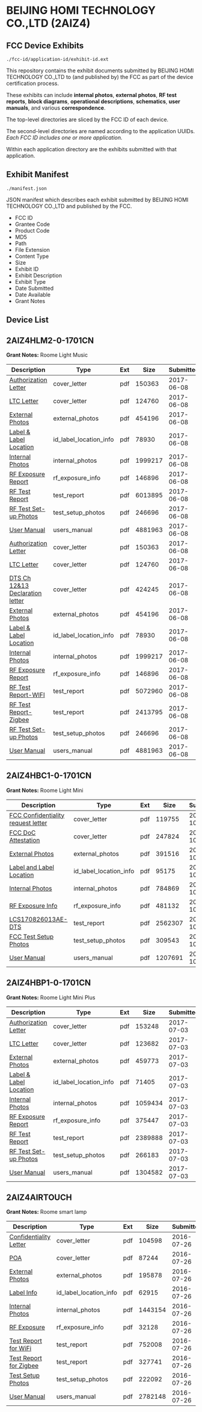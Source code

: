 # BEIJING HOMI TECHNOLOGY CO.,LTD (2AIZ4)
## FCC Device Exhibits

```
./fcc-id/application-id/exhibit-id.ext
```

This repository contains the exhibit documents submitted by BEIJING HOMI TECHNOLOGY CO.,LTD to (and published by) the FCC as part of the device certification process.

These exhibits can include **internal photos**, **external photos**, **RF test reports**, **block diagrams**, **operational descriptions**, **schematics**, **user manuals**, and various **correspondence**.

The top-level directories are sliced by the FCC ID of each device.

The second-level directories are named according to the application UUIDs. *Each FCC ID includes one or more application.*

Within each application directory are the exhibits submitted with that application. 

## Exhibit Manifest

```
./manifest.json
```

JSON manifest which describes each exhibit submitted by BEIJING HOMI TECHNOLOGY CO.,LTD and published by the FCC.

- FCC ID
- Grantee Code
- Product Code
- MD5
- Path
- File Extension
- Content Type
- Size
- Exhibit ID
- Exhibit Description
- Exhibit Type
- Date Submitted
- Date Available
- Grant Notes

## Device List
## 2AIZ4HLM2-0-1701CN
**Grant Notes:** Roome Light Music

| Description | Type | Ext | Size | Submitted | Available |
| ----------- | ---- | --- | ---- | --------- | --------- |
| [Authorization Letter](2AIZ4HLM2-0-1701CN/b65be254222c35c881c57fec01d65516/3417843.pdf) | cover_letter | pdf | 150363 | 2017-06-08 | 2017-06-08 |
| [LTC Letter](2AIZ4HLM2-0-1701CN/b65be254222c35c881c57fec01d65516/3417844.pdf) | cover_letter | pdf | 124760 | 2017-06-08 | 2017-06-08 |
| [External Photos](2AIZ4HLM2-0-1701CN/b65be254222c35c881c57fec01d65516/3417845.pdf) | external_photos | pdf | 454196 | 2017-06-08 | 2017-06-08 |
| [Label & Label Location](2AIZ4HLM2-0-1701CN/b65be254222c35c881c57fec01d65516/3417846.pdf) | id_label_location_info | pdf | 78930 | 2017-06-08 | 2017-06-08 |
| [Internal Photos](2AIZ4HLM2-0-1701CN/b65be254222c35c881c57fec01d65516/3417847.pdf) | internal_photos | pdf | 1999217 | 2017-06-08 | 2017-06-08 |
| [RF Exposure Report](2AIZ4HLM2-0-1701CN/b65be254222c35c881c57fec01d65516/3417849.pdf) | rf_exposure_info | pdf | 146896 | 2017-06-08 | 2017-06-08 |
| [RF Test Report](2AIZ4HLM2-0-1701CN/b65be254222c35c881c57fec01d65516/3417851.pdf) | test_report | pdf | 6013895 | 2017-06-08 | 2017-06-08 |
| [RF Test Set-up Photos](2AIZ4HLM2-0-1701CN/b65be254222c35c881c57fec01d65516/3417852.pdf) | test_setup_photos | pdf | 246696 | 2017-06-08 | 2017-06-08 |
| [User Manual](2AIZ4HLM2-0-1701CN/b65be254222c35c881c57fec01d65516/3417853.pdf) | users_manual | pdf | 4881963 | 2017-06-08 | 2017-06-08 |
| [Authorization Letter](2AIZ4HLM2-0-1701CN/88dd5aa6f3ab98a7efc2f7a16ae4fefb/3417843.pdf) | cover_letter | pdf | 150363 | 2017-06-08 | 2017-06-08 |
| [LTC Letter](2AIZ4HLM2-0-1701CN/88dd5aa6f3ab98a7efc2f7a16ae4fefb/3417844.pdf) | cover_letter | pdf | 124760 | 2017-06-08 | 2017-06-08 |
| [DTS Ch 12&13 Declaration letter](2AIZ4HLM2-0-1701CN/88dd5aa6f3ab98a7efc2f7a16ae4fefb/3417857.pdf) | cover_letter | pdf | 424245 | 2017-06-08 | 2017-06-08 |
| [External Photos](2AIZ4HLM2-0-1701CN/88dd5aa6f3ab98a7efc2f7a16ae4fefb/3417845.pdf) | external_photos | pdf | 454196 | 2017-06-08 | 2017-06-08 |
| [Label & Label Location](2AIZ4HLM2-0-1701CN/88dd5aa6f3ab98a7efc2f7a16ae4fefb/3417846.pdf) | id_label_location_info | pdf | 78930 | 2017-06-08 | 2017-06-08 |
| [Internal Photos](2AIZ4HLM2-0-1701CN/88dd5aa6f3ab98a7efc2f7a16ae4fefb/3417847.pdf) | internal_photos | pdf | 1999217 | 2017-06-08 | 2017-06-08 |
| [RF Exposure Report](2AIZ4HLM2-0-1701CN/88dd5aa6f3ab98a7efc2f7a16ae4fefb/3417849.pdf) | rf_exposure_info | pdf | 146896 | 2017-06-08 | 2017-06-08 |
| [RF Test Report-WIFI](2AIZ4HLM2-0-1701CN/88dd5aa6f3ab98a7efc2f7a16ae4fefb/3417865.pdf) | test_report | pdf | 5072960 | 2017-06-08 | 2017-06-08 |
| [RF Test Report-Zigbee](2AIZ4HLM2-0-1701CN/88dd5aa6f3ab98a7efc2f7a16ae4fefb/3417866.pdf) | test_report | pdf | 2413795 | 2017-06-08 | 2017-06-08 |
| [RF Test Set-up Photos](2AIZ4HLM2-0-1701CN/88dd5aa6f3ab98a7efc2f7a16ae4fefb/3417852.pdf) | test_setup_photos | pdf | 246696 | 2017-06-08 | 2017-06-08 |
| [User Manual](2AIZ4HLM2-0-1701CN/88dd5aa6f3ab98a7efc2f7a16ae4fefb/3417853.pdf) | users_manual | pdf | 4881963 | 2017-06-08 | 2017-06-08 |
## 2AIZ4HBC1-0-1701CN
**Grant Notes:** Roome Light Mini

| Description | Type | Ext | Size | Submitted | Available |
| ----------- | ---- | --- | ---- | --------- | --------- |
| [FCC Confidentiality request letter](2AIZ4HBC1-0-1701CN/0d7416f90cf829cfd12d76f5439f3b23/3596367.pdf) | cover_letter | pdf | 119755 | 2017-10-10 | 2017-10-10 |
| [FCC DoC Attestation](2AIZ4HBC1-0-1701CN/0d7416f90cf829cfd12d76f5439f3b23/3596368.pdf) | cover_letter | pdf | 247824 | 2017-10-10 | 2017-10-10 |
| [External Photos](2AIZ4HBC1-0-1701CN/0d7416f90cf829cfd12d76f5439f3b23/3596366.pdf) | external_photos | pdf | 391516 | 2017-10-10 | 2017-10-10 |
| [Label and Label Location](2AIZ4HBC1-0-1701CN/0d7416f90cf829cfd12d76f5439f3b23/3596371.pdf) | id_label_location_info | pdf | 95175 | 2017-10-10 | 2017-10-10 |
| [Internal Photos](2AIZ4HBC1-0-1701CN/0d7416f90cf829cfd12d76f5439f3b23/3596370.pdf) | internal_photos | pdf | 784869 | 2017-10-10 | 2017-10-10 |
| [RF Exposure Info](2AIZ4HBC1-0-1701CN/0d7416f90cf829cfd12d76f5439f3b23/3596374.pdf) | rf_exposure_info | pdf | 481132 | 2017-10-10 | 2017-10-10 |
| [LCS170826013AE-DTS](2AIZ4HBC1-0-1701CN/0d7416f90cf829cfd12d76f5439f3b23/3596372.pdf) | test_report | pdf | 2562307 | 2017-10-10 | 2017-10-10 |
| [FCC Test Setup Photos](2AIZ4HBC1-0-1701CN/0d7416f90cf829cfd12d76f5439f3b23/3596369.pdf) | test_setup_photos | pdf | 309543 | 2017-10-10 | 2017-10-10 |
| [User Manual](2AIZ4HBC1-0-1701CN/0d7416f90cf829cfd12d76f5439f3b23/3596376.pdf) | users_manual | pdf | 1207691 | 2017-10-10 | 2017-10-10 |
## 2AIZ4HBP1-0-1701CN
**Grant Notes:** Roome Light Mini Plus

| Description | Type | Ext | Size | Submitted | Available |
| ----------- | ---- | --- | ---- | --------- | --------- |
| [Authorization Letter](2AIZ4HBP1-0-1701CN/162d6b265a0472bd75ba31f18475c929/3447988.pdf) | cover_letter | pdf | 153248 | 2017-07-03 | 2017-07-03 |
| [LTC Letter](2AIZ4HBP1-0-1701CN/162d6b265a0472bd75ba31f18475c929/3447989.pdf) | cover_letter | pdf | 123682 | 2017-07-03 | 2017-07-03 |
| [External Photos](2AIZ4HBP1-0-1701CN/162d6b265a0472bd75ba31f18475c929/3447990.pdf) | external_photos | pdf | 459773 | 2017-07-03 | 2017-07-03 |
| [Label & Label Location](2AIZ4HBP1-0-1701CN/162d6b265a0472bd75ba31f18475c929/3447991.pdf) | id_label_location_info | pdf | 71405 | 2017-07-03 | 2017-07-03 |
| [Internal Photos](2AIZ4HBP1-0-1701CN/162d6b265a0472bd75ba31f18475c929/3447992.pdf) | internal_photos | pdf | 1059434 | 2017-07-03 | 2017-07-03 |
| [RF Exposure Report](2AIZ4HBP1-0-1701CN/162d6b265a0472bd75ba31f18475c929/3447994.pdf) | rf_exposure_info | pdf | 375447 | 2017-07-03 | 2017-07-03 |
| [RF Test Report](2AIZ4HBP1-0-1701CN/162d6b265a0472bd75ba31f18475c929/3447996.pdf) | test_report | pdf | 2389888 | 2017-07-03 | 2017-07-03 |
| [RF Test Set-up Photos](2AIZ4HBP1-0-1701CN/162d6b265a0472bd75ba31f18475c929/3447997.pdf) | test_setup_photos | pdf | 266183 | 2017-07-03 | 2017-07-03 |
| [User Manual](2AIZ4HBP1-0-1701CN/162d6b265a0472bd75ba31f18475c929/3447998.pdf) | users_manual | pdf | 1304582 | 2017-07-03 | 2017-07-03 |
## 2AIZ4AIRTOUCH
**Grant Notes:** Roome smart lamp

| Description | Type | Ext | Size | Submitted | Available |
| ----------- | ---- | --- | ---- | --------- | --------- |
| [Confidentiality Letter](2AIZ4AIRTOUCH/2c65055082083c7af9d385f97b8d0622/3077141.pdf) | cover_letter | pdf | 104598 | 2016-07-26 | 2016-07-26 |
| [POA](2AIZ4AIRTOUCH/2c65055082083c7af9d385f97b8d0622/3077142.pdf) | cover_letter | pdf | 87244 | 2016-07-26 | 2016-07-26 |
| [External Photos](2AIZ4AIRTOUCH/2c65055082083c7af9d385f97b8d0622/3077138.pdf) | external_photos | pdf | 195878 | 2016-07-26 | 2016-07-26 |
| [Label Info](2AIZ4AIRTOUCH/2c65055082083c7af9d385f97b8d0622/3077140.pdf) | id_label_location_info | pdf | 62915 | 2016-07-26 | 2016-07-26 |
| [Internal Photos](2AIZ4AIRTOUCH/2c65055082083c7af9d385f97b8d0622/3077139.pdf) | internal_photos | pdf | 1443154 | 2016-07-26 | 2016-07-26 |
| [RF Exposure](2AIZ4AIRTOUCH/2c65055082083c7af9d385f97b8d0622/3077143.pdf) | rf_exposure_info | pdf | 32128 | 2016-07-26 | 2016-07-26 |
| [Test Report for WiFi](2AIZ4AIRTOUCH/2c65055082083c7af9d385f97b8d0622/3077144.pdf) | test_report | pdf | 752008 | 2016-07-26 | 2016-07-26 |
| [Test Report for Zigbee](2AIZ4AIRTOUCH/2c65055082083c7af9d385f97b8d0622/3077145.pdf) | test_report | pdf | 327741 | 2016-07-26 | 2016-07-26 |
| [Test Setup Photos](2AIZ4AIRTOUCH/2c65055082083c7af9d385f97b8d0622/3077146.pdf) | test_setup_photos | pdf | 222092 | 2016-07-26 | 2016-07-26 |
| [User Manual](2AIZ4AIRTOUCH/2c65055082083c7af9d385f97b8d0622/3077147.pdf) | users_manual | pdf | 2782148 | 2016-07-26 | 2016-07-26 |
